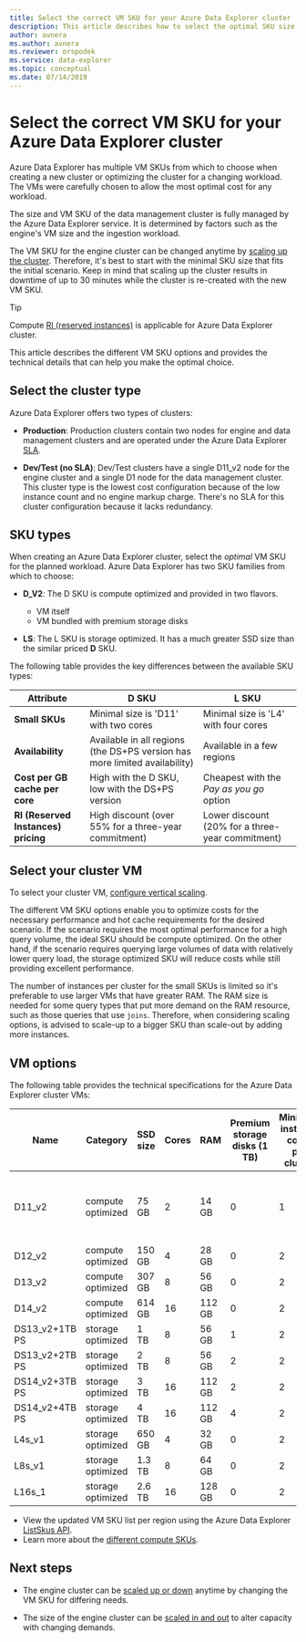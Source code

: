 ```yaml
---
title: Select the correct VM SKU for your Azure Data Explorer cluster
description: This article describes how to select the optimal SKU size for Azure Data Explorer cluster.
author: avnera
ms.author: avnera
ms.reviewer: orspodek
ms.service: data-explorer
ms.topic: conceptual
ms.date: 07/14/2019
---
```


# Select the correct VM SKU for your Azure Data Explorer cluster 

Azure Data Explorer has multiple VM SKUs from which to choose when creating a new cluster or optimizing the cluster for a changing workload. The VMs were carefully chosen to allow the most optimal cost for any workload. 

The size and VM SKU of the data management cluster is fully managed by the Azure Data Explorer service. It is determined by factors such as the engine's VM size and the ingestion workload. 

The VM SKU for the engine cluster can be changed anytime by [scaling up the cluster](manage-cluster-vertical-scaling.md). Therefore, it's best to start with the minimal SKU size that fits the initial scenario. Keep in mind that scaling up the cluster results in downtime of up to 30 minutes while the cluster is re-created with the new VM SKU.

> [!TIP]
> Compute [RI (reserved instances)](https://docs.microsoft.com/azure/virtual-machines/windows/prepay-reserved-vm-instances) is applicable for Azure Data Explorer cluster.  

This article describes the different VM SKU options and provides the technical details that can help you make the optimal choice.

## Select the cluster type

Azure Data Explorer offers two types of clusters:

* **Production**: Production clusters contain two nodes for engine and data management clusters and are operated under the Azure Data Explorer [SLA](https://azure.microsoft.com/support/legal/sla/data-explorer/v1_0/).

* **Dev/Test (no SLA)**: Dev/Test clusters have a single D11_v2 node for the engine cluster and a single D1 node for the data management cluster. This cluster type is the lowest cost configuration because of the low instance count and no engine markup charge. There's no SLA for this cluster configuration because it lacks redundancy.

## SKU types

When creating an Azure Data Explorer cluster, select the *optimal* VM SKU for the planned workload. Azure Data Explorer has two SKU families from which to choose:

* **D_V2**: The D SKU is compute optimized and provided in two flavors.
    * VM itself
    * VM bundled with premium storage disks

* **LS**: The L SKU is storage optimized. It has a much greater SSD size than the similar priced **D** SKU.

The following table provides the key differences between the available SKU types:
 
|**Attribute** | **D SKU** | **L SKU**
|---|---|---
|**Small SKUs**|Minimal size is 'D11' with two cores|Minimal size is 'L4' with four cores
|**Availability**|Available in all regions (the DS+PS version has more limited availability)|Available in a few regions
|**Cost per GB cache per core**|High with the D SKU, low with the DS+PS version|Cheapest with the *Pay as you go* option
|**RI (Reserved Instances) pricing**|High discount (over 55% for a three-year commitment)|Lower discount (20% for a three-year commitment)  

## Select your cluster VM 

To select your cluster VM, [configure vertical scaling](manage-cluster-vertical-scaling.md#configure-vertical-scaling). 

The different VM SKU options enable you to optimize costs for the necessary performance and hot cache requirements for the desired scenario. If the scenario requires the most optimal performance for a high query volume, the ideal SKU should be compute optimized. On the other hand, if the scenario requires querying large volumes of data with relatively lower query load, the storage optimized SKU will reduce costs while still providing excellent performance.

The number of instances per cluster for the small SKUs is limited so it's preferable to use larger VMs that have greater RAM. The RAM size is needed for some query types that put more demand on the RAM resource, such as those queries that use `joins`. Therefore, when considering scaling options, is advised to scale-up to a bigger SKU than scale-out by adding more instances.

## VM options

The following table provides the technical specifications for the Azure Data Explorer cluster VMs:

|**Name**| **Category** | **SSD size** | **Cores** | **RAM** | **Premium storage disks (1 TB)**| **Minimum instance count per cluster** | **Maximum instance count per cluster**
|---|---|---|---|---|---|---|---
|D11_v2| compute optimized | 75 GB    | 2 | 14 GB | 0 | 1 | 8 (except for dev/test SKU where it's 1)
|D12_v2| compute optimized | 150 GB   | 4 | 28 GB | 0 | 2 | 16
|D13_v2| compute optimized | 307 GB   | 8 | 56 GB | 0 | 2 | 1,000
|D14_v2| compute optimized | 614 GB   | 16| 112 GB | 0 | 2 | 1,000
|DS13_v2+1TB PS| storage optimized | 1 TB | 8 | 56 GB | 1 | 2 | 1,000
|DS13_v2+2TB PS| storage optimized | 2 TB | 8 | 56 GB | 2 | 2 | 1,000
|DS14_v2+3TB PS| storage optimized | 3 TB | 16 | 112 GB | 2 | 2 | 1,000
|DS14_v2+4TB PS| storage optimized | 4 TB | 16 | 112 GB | 4 | 2 | 1,000
|L4s_v1| storage optimized | 650 GB | 4 | 32 GB | 0 | 2 | 16
|L8s_v1| storage optimized | 1.3 TB | 8 | 64 GB | 0 | 2 | 1,000
|L16s_1| storage optimized | 2.6 TB | 16| 128 GB | 0 | 2 | 1,000

* View the updated VM SKU list per region using the Azure Data Explorer [ListSkus API](/dotnet/api/microsoft.azure.management.kusto.clustersoperationsextensions.listskus?view=azure-dotnet). 
* Learn more about the [different compute SKUs](/azure/virtual-machines/windows/sizes-compute). 

## Next steps

* The engine cluster can be [scaled up or down](manage-cluster-vertical-scaling.md) anytime by changing the VM SKU for differing needs. 

* The size of the engine cluster can be [scaled in and out](manage-cluster-horizontal-scaling.md) to alter capacity with changing demands.

